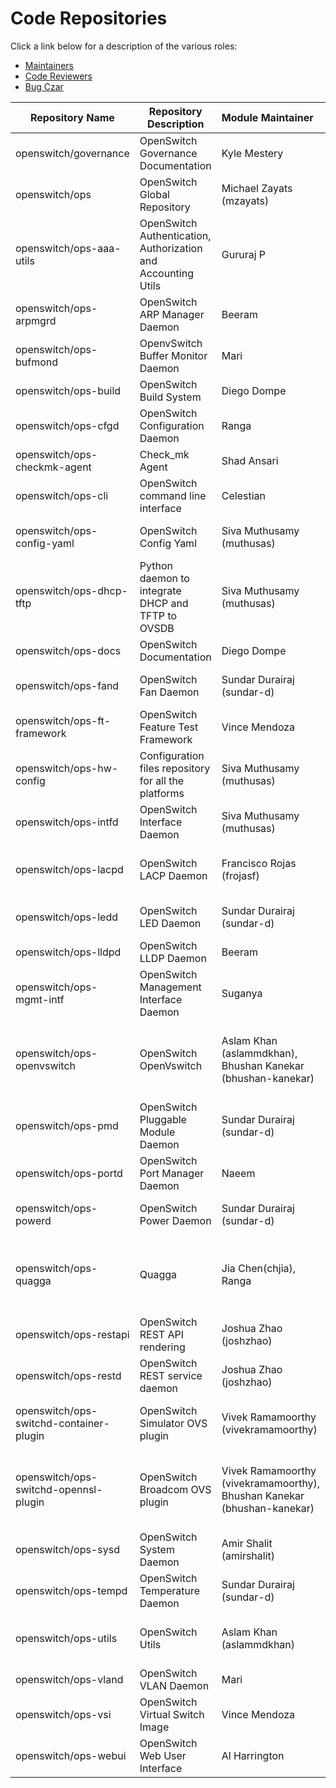 # Code Repositories

Click a link below for a description of the various roles:
* [Maintainers](http://governance.openswitch.net/governance/maintainers.html)
* [Code Reviewers](http://governance.openswitch.net/governance/core-reviewers.html)
* [Bug Czar](http://governance.openswitch.net/governance/bug-czar.html)

| Repository Name | Repository Description | Module Maintainer | Code Reviewer | Bug czar |
| --------------- | ---------------------- |:----------------- |:------------- |:-------- |
| openswitch/governance | OpenSwitch Governance Documentation | Kyle Mestery | Kyle Mestery | Kyle Mestery |
| openswitch/ops | OpenSwitch Global Repository | Michael Zayats (mzayats) | Michael Zayats (mzayats), Diego Dompe, Jenna Hung | Kuntal Daftary (kuntaldaftary) |
| openswitch/ops-aaa-utils | OpenSwitch Authentication, Authorization and Accounting Utils | Gururaj P | Gururaj P | Sandeep N |
| openswitch/ops-arpmgrd | OpenSwitch ARP Manager Daemon | Beeram | Beeram | Avinash |
| openswitch/ops-bufmond | OpenvSwitch Buffer Monitor Daemon | Mari | Mari, Mithun | Mithun |
| openswitch/ops-build | OpenSwitch Build System | Diego Dompe | Diego Dompe, Jenna Hung | Diego Dompe |
| openswitch/ops-cfgd | OpenSwitch Configuration Daemon | Ranga | Beeram | Chandru |
| openswitch/ops-checkmk-agent | Check_mk Agent | Shad Ansari | Shad Ansari, Ganesh Iyer | Shad Ansari |
| openswitch/ops-cli | OpenSwitch command line interface | Celestian | Celestian, Guru P | Satchit |
| openswitch/ops-config-yaml | OpenSwitch Config Yaml | Siva Muthusamy (muthusas) | Siva Muthusamy (muthusas), Varun Vijayakumar(vijavaru) | Siva Muthusamy (muthusas) |
| openswitch/ops-dhcp-tftp | Python daemon to integrate DHCP and TFTP to OVSDB | Siva Muthusamy (muthusas) | Siva Muthusamy (muthusas), Varun Vijayakumar(vijavaru) | Siva Muthusamy (muthusas) |
| openswitch/ops-docs | OpenSwitch Documentation | Diego Dompe | Diego Dompe | Diego Dompe |
| openswitch/ops-fand | OpenSwitch Fan Daemon | Sundar Durairaj (sundar-d) | Sundar Durairaj (sundar-d), Kiran Vaddey | Sundar Durairaj (sundar-d) |
| openswitch/ops-ft-framework | OpenSwitch Feature Test Framework | Vince Mendoza | Vince Mendoza, Payal Upadhyaya | Vince Mendoza |
| openswitch/ops-hw-config | Configuration files repository for all the platforms | Siva Muthusamy (muthusas) | Siva Muthusamy (muthusas), Ganesh Iyer | Siva Muthusamy (muthusas) |
| openswitch/ops-intfd | OpenSwitch Interface Daemon | Siva Muthusamy (muthusas) | Siva Muthusamy (muthusas), Ganesh Iyer | Siva Muthusamy (muthusas) |
| openswitch/ops-lacpd | OpenSwitch LACP Daemon | Francisco Rojas (frojasf) | Andres Araya (andres-francisco-araya), Kattia Chaves (kchavesr) | Noel Delgado (noeldelgadoc) |
| openswitch/ops-ledd | OpenSwitch LED Daemon | Sundar Durairaj (sundar-d) | Sundar Durairaj (sundar-d), Kiran Vaddey | Sundar Durairaj (sundar-d) |
| openswitch/ops-lldpd | OpenSwitch LLDP Daemon | Beeram | Beeram | Beeram |
| openswitch/ops-mgmt-intf | OpenSwitch Management Interface Daemon | Suganya | Suganya, Ranga | Ezhilan |
| openswitch/ops-openvswitch | OpenSwitch OpenVswitch | Aslam Khan (aslammdkhan), Bhushan Kanekar (bhushan-kanekar) | Aslam Khan (aslammdkhan), Ligeo George (ligeo-george), Bhushan Kanekar (bhushan-kanekar) | Aslam Khan (aslammdkhan), Bhushan Kanekar (bhushan-kanekar) |
| openswitch/ops-pmd | OpenSwitch Pluggable Module Daemon | Sundar Durairaj (sundar-d) | Sundar Durairaj (sundar-d), Kiran Vaddey | Sundar Durairaj (sundar-d) |
| openswitch/ops-portd | OpenSwitch Port Manager Daemon | Naeem | Beeram, Naeem | Nirmalya |
| openswitch/ops-powerd | OpenSwitch Power Daemon | Sundar Durairaj (sundar-d) | Sundar Durairaj (sundar-d), Kiran Vaddey | Sundar Durairaj (sundar-d) |
| openswitch/ops-quagga | Quagga | Jia Chen(chjia), Ranga | Jia Chen(chjia), Maheshwari Sirigadi (sirigadi), Aslam Khan (aslammdkhan), Beeram, Naeem | Jia Chen(chjia), Naeem |
| openswitch/ops-restapi | OpenSwitch REST API rendering | Joshua Zhao (joshzhao) | Mir Ali (mirmali), Neeta Bhat (bhatnee) | Oleg Spirt (olegspirt) |
| openswitch/ops-restd | OpenSwitch REST service daemon | Joshua Zhao (joshzhao) | Mir Ali (mirmali), Neeta Bhat (bhatnee) | Oleg Spirt (olegspirt) |
| openswitch/ops-switchd-container-plugin | OpenSwitch Simulator OVS plugin | Vivek Ramamoorthy (vivekramamoorthy) | Vivek Ramamoorthy (vivekramamoorthy), Ligeo George (ligeo-george) | Vivek Ramamoorthy (vivekramamoorthy) |
| openswitch/ops-switchd-opennsl-plugin | OpenSwitch Broadcom OVS plugin | Vivek Ramamoorthy (vivekramamoorthy), Bhushan Kanekar (bhushan-kanekar) | Vivek Ramamoorthy (vivekramamoorthy), Ligeo George (ligeo-george), Bhushan Kanekar (bhushan-kanekar) | Vivek Ramamoorthy (vivekramamoorthy), Bhushan Kanekar (bhushan-kanekar) |
| openswitch/ops-sysd | OpenSwitch System Daemon | Amir Shalit (amirshalit) | Cihangir Akyol (cakyol), Chinh Le (chinhtle) | Oleg Spirt (olegspirt) |
| openswitch/ops-tempd | OpenSwitch Temperature Daemon | Sundar Durairaj (sundar-d) | Sundar Durairaj (sundar-d), Kiran Vaddey | Sundar Durairaj (sundar-d) |
| openswitch/ops-utils | OpenSwitch Utils | Aslam Khan (aslammdkhan) | Aslam Khan (aslammdkhan), Ligeo George (ligeo-george) | Aslam Khan (aslammdkhan) |
| openswitch/ops-vland | OpenSwitch VLAN Daemon | Mari | Mari | Mithun |
| openswitch/ops-vsi | OpenSwitch Virtual Switch Image | Vince Mendoza | Vince Mendoza, Payal Upadhyaya | Vince Mendoza |
| openswitch/ops-webui | OpenSwitch Web User Interface | Al Harrington | Al Harrington, Frank Wood | Al Harrington |
